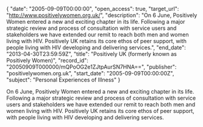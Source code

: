 {
  "date": "2005-09-09T00:00:00", 
  "open_access": true, 
  "target_url": "http://www.positivelywomen.org.uk/", 
  "description": "On 6 June, Positively Women entered a new and exciting chapter in its life. Following a major strategic review and process of consultation with service users and stakeholders we have extended our remit to reach both men and women living with HIV. Positively UK retains its core ethos of peer support, with people living with HIV developing and delivering services.", 
  "end_date": "2013-04-30T23:59:59Z", 
  "title": "Positively UK (formerly known as Positively Women)", 
  "record_id": "20050909T000000/mQPoOG2e1ZJtpAurSN7HNA==", 
  "publisher": "positivelywomen.org.uk", 
  "start_date": "2005-09-09T00:00:00Z", 
  "subject": "Personal Experiences of Illness"
}

On 6 June, Positively Women entered a new and exciting chapter in its life. Following a major strategic review and process of consultation with service users and stakeholders we have extended our remit to reach both men and women living with HIV. Positively UK retains its core ethos of peer support, with people living with HIV developing and delivering services.